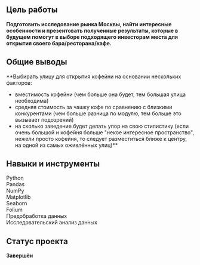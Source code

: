 ## Цель работы 
**Подготовить исследование рынка Москвы, найти интересные особенности и презентовать полученные результаты, которые в будущем помогут в выборе подходящего инвесторам места для открытия своего бара/ресторана/кафе.**
## Общие выводы
**Выбирать улицу для открытия кофейни на основании нескольких факторов:
- вместимость кофейни (чем больше она будет, тем большая улица необходима)
- средняя стоимость за чашку кофе по сравнению с близкими конкурентами (чем больше разница по модулю, тем больше это вызывает подозрений)
- на сколько заведение будет делать упор на свою стилистику (если очень большой и кофейня больше "некое интересное пространство", нежели просто кофейня, то следует разместиться ближе к центру, на одной из самых оживлённых улиц)**
## Навыки и инструменты
Python <br>
Pandas <br>
NumPy <br>
Matplotlib <br>
Seaborn <br>
Folium <br>
Предобработка данных <br>
Исследовательский анализ данных <br>
## Статус проекта
**Завершён**
